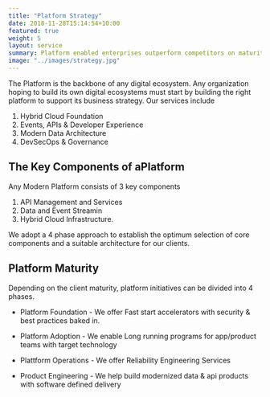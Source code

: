 ```yaml
---
title: "Platform Strategy"
date: 2018-11-28T15:14:54+10:00
featured: true
weight: 5
layout: service
summary: Platform enabled enterprises outperform competitors on maturity indices, including IT agility, Customer Experience & Cost of operations. Platformatory can enable you to forge a strong cloud native backbone & platform definition fit to your business domain.
image: "../images/strategy.jpg"
---
```


The Platform is the backbone of any digital ecosystem. Any organization hoping to build its own digital ecosystems must start by building the right platform to support its business strategy. Our services include

1. Hybrid Cloud Foundation
2. Events, APIs & Developer Experience
3. Modern Data Architecture
4. DevSecOps & Governance



## The Key Components of aPlatform

Any Modern Platform consists of 3 key components

1. API Management and Services
2. Data and Event Streamin
4. Hybrid Cloud Infrastructure.

We adopt a 4 phase approach to establish the optimum selection of core components and a suitable architecture for our clients.

## Platform Maturity

Depending on the client maturity, platform initiatives can be divided into 4 phases.

- Platform Foundation -
We offer Fast start  accelerators with security & best practices baked in. 

- Platform Adoption -
We enable Long running programs for app/product teams with target technology

- Plattform Operations -
We offer Reliability Engineering Services
- Product Engineering -
We help build modernized data & api products with software defined delivery



